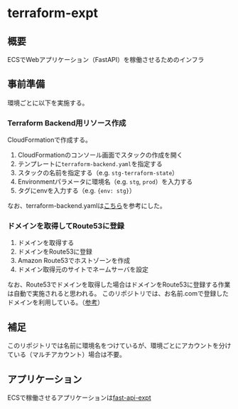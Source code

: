 # terraform-expt

## 概要
ECSでWebアプリケーション（FastAPI）を稼働させるためのインフラ

## 事前準備

環境ごとに以下を実施する。

### Terraform Backend用リソース作成
CloudFormationで作成する。
1. CloudFormationのコンソール画面でスタックの作成を開く
1. テンプレートに`terraform-backend.yaml`を指定する
1. スタックの名前を指定する（e.g. `stg-terraform-state`）
1. Environmentパラメータに環境名（e.g. `stg`, `prod`）を入力する
1. タグにenvを入力する（e.g. `{env: stg}`）

なお、terraform-backend.yamlは[こちら](https://dev.classmethod.jp/articles/terraform-state-backend-cfn-service-catalog/)を参考にした。

### ドメインを取得してRoute53に登録
1. ドメインを取得する
1. ドメインをRoute53に登録
  1. Amazon Route53でホストゾーンを作成
  1. ドメイン取得元のサイトでネームサーバを設定

なお、Route53でドメインを取得した場合はドメインをRoute53に登録する作業は自動で実施されると思われる。
このリポジトリでは、お名前.comで登録したドメインを利用している。（[参考](https://dev.classmethod.jp/articles/route53-domain-onamae/)）

## 補足
このリポジトリでは名前に環境名をつけているが、環境ごとにアカウントを分けている（マルチアカウント）場合は不要。

## アプリケーション
ECSで稼働させるアプリケーションは[fast-api-expt](https://github.com/uekiGityuto/fast-api-expt)
